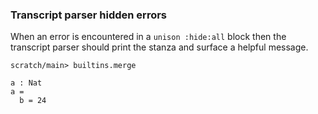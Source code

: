 ### Transcript parser hidden errors

When an error is encountered in a `unison :hide:all` block
then the transcript parser should print the stanza
and surface a helpful message.

``` ucm :hide
scratch/main> builtins.merge
```

``` unison :hide:all
a : Nat
a =
  b = 24
```
